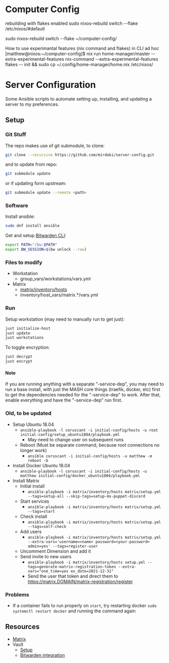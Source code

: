 # Computer Config

rebuilding with flakes enabled
sudo nixos-rebuild switch --flake /etc/nixos/#default

sudo nixos-rebuild switch --flake ~/computer-config/



How to use experimantal features (nix command and flakes) in CLI ad hoc
[matthew@nixos:~/computer-config]$ nix run home-manager/master --extra-experimental-features nix-command --extra-experimental-features flakes -- init &&   sudo cp ~/.config/home-manager/home.nix /etc/nixos/



# Server Configuration

Some Ansible scripts to automate setting up, installing, and updating a server to my preferences. 

## Setup

### Git Stuff

The repo makes use of git submodule, to clone:

```bash
git clone --recursive https://github.com/mirdaki/server-config.git
```

and to update from repo:

```bash
git submodule update
```

or if updating form upstream:

```bash
git submodule update --remote <path>
```

### Software

Install ansible:

```bash
sudo dnf install ansible
```

Get and setup [Bitwarden CLI](https://bitwarden.com/help/cli/#download-and-install):

```bash
export PATH="/bw:$PATH"
export BW_SESSION=$(bw unlock --raw)
```

### Files to modify

- Workstation
  - group_vars/workstations/vars.yml
- Matrix
	- [matrix/inventory/hosts](./matrix/inventory/hosts)
	- inventory/host_vars/matrix.*/vars.yml

### Run

Setup workstation (may need to manually run to get just):

```bash
just initialize-host
just update
just workstations
```

To toggle encryption:

```bash
just decrypt
just encrypt
```

#### Note

If you are running anything with a separate "-service-dep", you may need to run a base install, with just the MASH core things (traefik, docker, etc) first to get the dependencies needed for the "-service-dep" to work. After that, enable everything and have the "-service-dep" run first.

### Old, to be updated
- Setup Ubuntu 18.04
	- `ansible-playbook -l coruscant -i initial-config/hosts -u root initial-config/setup_ubuntu1804/playbook.yml`
		- May need to change user on subsequent runs
	- Reboot (Must be separate command, because root connections no longer work)
		- `ansible coruscant -i initial-config/hosts -u matthew -m reboot -b`
- Install Docker Ubuntu 18.04
	- `ansible-playbook -l coruscant -i initial-config/hosts -u matthew initial-config/docker_ubuntu1804/playbook.yml`
- Install Matrix
	- Initial install
		- `ansible-playbook -i matrix/inventory/hosts matrix/setup.yml --tags=setup-all --skip-tags=setup-mx-puppet-discord`
	- Start services
		- `ansible-playbook -i matrix/inventory/hosts matrix/setup.yml --tags=start`
	- Check install
		- `ansible-playbook -i matrix/inventory/hosts matrix/setup.yml --tags=self-check`
	- Add users
		- `ansible-playbook -i matrix/inventory/hosts matrix/setup.yml --extra-vars='username=<name> password=<your-password> admin=yes' --tags=register-user`
	- Uncomment Dimension and add it
	- Send invite to new users
		- `ansible-playbook -i matrix/inventory/hosts setup.yml --tags=generate-matrix-registration-token --extra-vars="one_time=yes ex_date=2021-12-31"`
		- Send the user that token and direct them to https://matrix.DOMAIN/matrix-registration/register

### Problems

- If a container fails to run properly on `start`, try restarting docker `sudo systemctl restart docker` and running the command again


## Resources

- [Matrix](https://github.com/spantaleev/matrix-docker-ansible-deploy)
- Vault
  - [Setup](https://blog.ktz.me/secret-management-with-docker-compose-and-ansible/)
  - [Bitwarden integration](https://theorangeone.net/posts/ansible-vault-bitwarden/)
